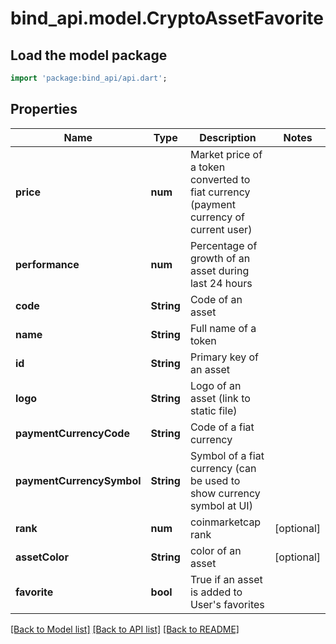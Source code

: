 # bind_api.model.CryptoAssetFavorite

## Load the model package
```dart
import 'package:bind_api/api.dart';
```

## Properties
Name | Type | Description | Notes
------------ | ------------- | ------------- | -------------
**price** | **num** | Market price of a token converted to fiat currency (payment currency of current user) | 
**performance** | **num** | Percentage of growth of an asset during last 24 hours | 
**code** | **String** | Code of an asset | 
**name** | **String** | Full name of a token | 
**id** | **String** | Primary key of an asset | 
**logo** | **String** | Logo of an asset (link to static file) | 
**paymentCurrencyCode** | **String** | Code of a fiat currency | 
**paymentCurrencySymbol** | **String** | Symbol of a fiat currency (can be used to show currency symbol at UI) | 
**rank** | **num** | coinmarketcap rank | [optional] 
**assetColor** | **String** | color of an asset | [optional] 
**favorite** | **bool** | True if an asset is added to User's favorites | 

[[Back to Model list]](../README.md#documentation-for-models) [[Back to API list]](../README.md#documentation-for-api-endpoints) [[Back to README]](../README.md)


